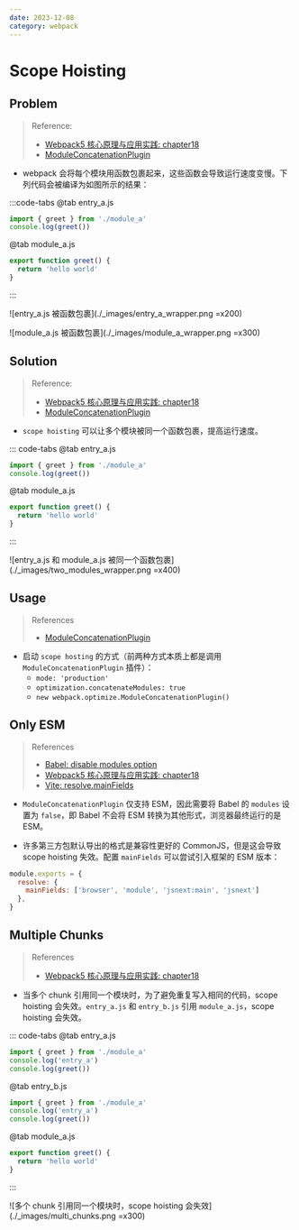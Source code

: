 ```yaml
---
date: 2023-12-08
category: webpack
---
```


# Scope Hoisting

## Problem

> Reference:
> - [Webpack5 核心原理与应用实践: chapter18](https://juejin.cn/book/7115598540721618944?utm_source=course_list)
> - [ModuleConcatenationPlugin](https://webpack.js.org/plugins/module-concatenation-plugin/)

- webpack 会将每个模块用函数包裹起来，这些函数会导致运行速度变慢。下列代码会被编译为如图所示的结果：

:::code-tabs
@tab entry_a.js
```js
import { greet } from './module_a'
console.log(greet())
```

@tab module_a.js
```js
export function greet() {
  return 'hello world'
}
```
:::

![entry_a.js 被函数包裹](./_images/entry_a_wrapper.png =x200)

![module_a.js 被函数包裹](./_images/module_a_wrapper.png =x300)

## Solution

> Reference:
> - [Webpack5 核心原理与应用实践: chapter18](https://juejin.cn/book/7115598540721618944?utm_source=course_list)
> - [ModuleConcatenationPlugin](https://webpack.js.org/plugins/module-concatenation-plugin/)

- `scope hoisting` 可以让多个模块被同一个函数包裹，提高运行速度。

::: code-tabs
@tab entry_a.js
```js
import { greet } from './module_a'
console.log(greet())
```

@tab module_a.js
```js
export function greet() {
  return 'hello world'
}
```
:::

![entry_a.js 和 module_a.js 被同一个函数包裹](./_images/two_modules_wrapper.png =x400)

## Usage

> References
> - [ModuleConcatenationPlugin](https://webpack.js.org/plugins/module-concatenation-plugin/)

- 启动 `scope hosting` 的方式（前两种方式本质上都是调用 `ModuleConcatenationPlugin` 插件）：
    - `mode: 'production'`
    - `optimization.concatenateModules: true`
    - `new webpack.optimize.ModuleConcatenationPlugin()`

## Only ESM

> References
> - [Babel: disable modules option](https://babeljs.io/docs/babel-preset-env#modules)
> - [Webpack5 核心原理与应用实践: chapter18](https://juejin.cn/book/7115598540721618944?utm_source=course_list)
> - [Vite: resolve.mainFields](https://vitejs.dev/config/shared-options.html#resolve-mainfields)

- `ModuleConcatenationPlugin` 仅支持 ESM，因此需要将 Babel 的 `modules` 设置为 `false`，即 Babel 不会将 ESM 转换为其他形式，浏览器最终运行的是 ESM。

- 许多第三方包默认导出的格式是兼容性更好的 CommonJS，但是这会导致 scope hoisting 失效。配置 `mainFields` 可以尝试引入框架的 ESM 版本：

```js
module.exports = {
  resolve: {
    mainFields: ['browser', 'module', 'jsnext:main', 'jsnext']
  },
}
```

## Multiple Chunks

> References
> - [Webpack5 核心原理与应用实践: chapter18](https://juejin.cn/book/7115598540721618944?utm_source=course_list)

- 当多个 chunk 引用同一个模块时，为了避免重复写入相同的代码，scope hoisting 会失效。`entry_a.js` 和 `entry_b.js` 引用 `module_a.js`，scope hoisting 会失效。

::: code-tabs
@tab entry_a.js
```js
import { greet } from './module_a'
console.log('entry_a')
console.log(greet())
```

@tab entry_b.js
```js
import { greet } from './module_a'
console.log('entry_a')
console.log(greet())
```

@tab module_a.js
```js
export function greet() {
  return 'hello world'
}
```
:::

![多个 chunk 引用同一个模块时，scope hoisting 会失效](./_images/multi_chunks.png =x300)
